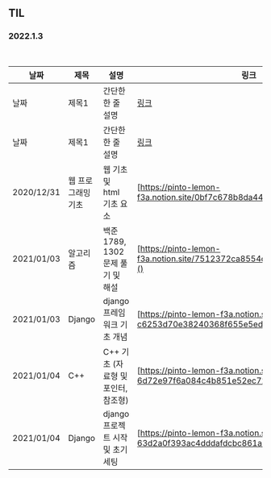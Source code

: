 ## TIL

### 2022.1.3

<br/>

| 날짜 | 제목  | 설명              | 링크     |
| ---- | ----- | ----------------- | -------- |
| 날짜 | 제목1 | 간단한 한 줄 설명 | [링크]() |
| 날짜 | 제목1 | 간단한 한 줄 설명 | [링크]() |
| 2020/12/31 | 웹 프로그래밍 기초 | 웹 기초 및 html 기초 요소 | [https://pinto-lemon-f3a.notion.site/0bf7c678b8da4477bc2b101341f37bfa]() |
| 2021/01/03 | 알고리즘 | 백준 1789, 1302 문제 풀기 및 해설  | [https://pinto-lemon-f3a.notion.site/7512372ca8554d70ae0d52bd3199e92b]() |
| 2021/01/03 | Django | django 프레임워크 기초 개념  | [https://pinto-lemon-f3a.notion.site/Django-c6253d70e38240368f655e5eddd0f453]() |
| 2021/01/04 | C++ | C++ 기초 (자료형 및 포인터, 참조형)  | [https://pinto-lemon-f3a.notion.site/C-6d72e97f6a084c4b851e52ec7282ebfe]() |
| 2021/01/04 | Django | django 프로젝트 시작 및 초기 세팅  | [https://pinto-lemon-f3a.notion.site/Django-63d2a0f393ac4dddafdcbc861aba8eae]() |